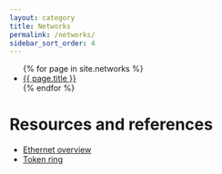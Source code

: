```yaml
---
layout: category
title: Networks
permalink: /networks/
sidebar_sort_order: 4
---
```


<ul>
  {% for page in site.networks %}
    <li>
      <a href="{{ page.url }}">{{ page.title }}</a>
    </li>
  {% endfor %}
</ul>


# Resources and references
* [Ethernet overview](https://searchnetworking.techtarget.com/definition/Ethernet)
* [Token ring](https://searchnetworking.techtarget.com/definition/Token-Ring)
